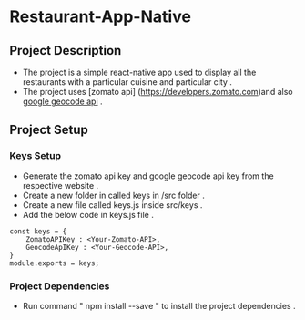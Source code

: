 # Restaurant-App-Native

## Project Description 

* The project is a simple react-native app used to display all the restaurants with a particular cuisine and particular city .
* The project uses [zomato api] (https://developers.zomato.com)and also [google geocode api](https://developers.google.com/maps/documentation/geocoding/start)   .

## Project Setup 

### Keys Setup

* Generate the zomato api key and google geocode api key from the respective website .
* Create a new folder in called keys in /src folder .
* Create a new file called keys.js inside src/keys .
* Add the below code in keys.js file . 
```
const keys = {
    ZomatoAPIKey : <Your-Zomato-API>,
    GeocodeApIKey : <Your-Geocode-API>,
}
module.exports = keys;
```
### Project Dependencies
* Run command " npm install --save " to install the project dependencies .

